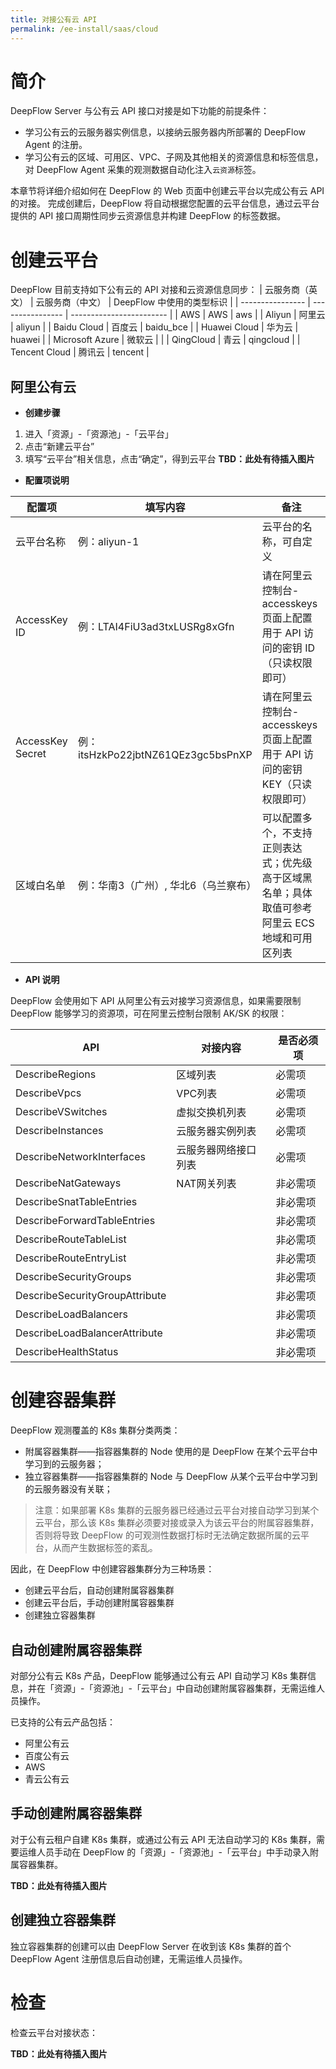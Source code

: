 ```yaml
---
title: 对接公有云 API
permalink: /ee-install/saas/cloud
---
```


# 简介

DeepFlow Server 与公有云 API 接口对接是如下功能的前提条件：
- 学习公有云的云服务器实例信息，以接纳云服务器内所部署的 DeepFlow Agent 的注册。
- 学习公有云的区域、可用区、VPC、子网及其他相关的资源信息和标签信息，对 DeepFlow Agent 采集的观测数据自动化注入`云资源`标签。

本章节将详细介绍如何在 DeepFlow 的 Web 页面中创建云平台以完成公有云 API 的对接。
完成创建后，DeepFlow 将自动根据您配置的云平台信息，通过云平台提供的 API 接口周期性同步云资源信息并构建 DeepFlow 的标签数据。

# 创建云平台

DeepFlow 目前支持如下公有云的 API 对接和云资源信息同步：
| 云服务商（英文） | 云服务商（中文） | DeepFlow 中使用的类型标识 |
| ---------------- | ---------------- | ------------------------ |
| AWS | AWS | aws |
| Aliyun | 阿里云 | aliyun |
| Baidu Cloud | 百度云 | baidu_bce |
| Huawei Cloud | 华为云 | huawei |
| Microsoft Azure | 微软云 |  |
| QingCloud | 青云 | qingcloud |
| Tencent Cloud | 腾讯云 | tencent |

## 阿里公有云

- **创建步骤**
1. 进入「资源」-「资源池」-「云平台」
2. 点击“新建云平台”
3. 填写“云平台”相关信息，点击“确定”，得到云平台
**TBD：此处有待插入图片**

- **配置项说明**

| 配置项 | 填写内容 | 备注 |
|-------|-----|--------|
| 云平台名称 | 例：aliyun-1	| 云平台的名称，可自定义 |
| AccessKey ID	 | 例：LTAI4FiU3ad3txLUSRg8xGfn	 | 请在阿里云控制台-accesskeys 页面上配置用于 API 访问的密钥 ID（只读权限即可） |
| AccessKey Secret	 | 例：itsHzkPo22jbtNZ61QEz3gc5bsPnXP	 | 请在阿里云控制台-accesskeys 页面上配置用于 API 访问的密钥 KEY（只读权限即可） |
| 区域白名单	 | 例：华南3（广州）, 华北6（乌兰察布）	 | 可以配置多个，不支持正则表达式；优先级高于区域黑名单；具体取值可参考阿里云 ECS 地域和可用区列表 |

- **API 说明**

DeepFlow 会使用如下 API 从阿里公有云对接学习资源信息，如果需要限制 DeepFlow 能够学习的资源项，可在阿里云控制台限制 AK/SK 的权限：

| API | 对接内容 | 是否必须项 |
|-------|-----|--------|
| DescribeRegions | 区域列表 | 必需项 | 
| DescribeVpcs | VPC列表 | 必需项 | 
| DescribeVSwitches | 虚拟交换机列表 | 必需项 | 
| DescribeInstances | 云服务器实例列表 | 必需项 | 
| DescribeNetworkInterfaces | 云服务器网络接口列表 | 必需项 | 
| DescribeNatGateways | NAT网关列表 | 非必需项 | 
| DescribeSnatTableEntries |    | 非必需项 | 
| DescribeForwardTableEntries |    | 非必需项 | 
| DescribeRouteTableList |    | 非必需项 | 
| DescribeRouteEntryList |    | 非必需项 |  
| DescribeSecurityGroups |    | 非必需项 | 
| DescribeSecurityGroupAttribute |    | 非必需项 | 
| DescribeLoadBalancers |    | 非必需项 | 
| DescribeLoadBalancerAttribute |    | 非必需项 | 
| DescribeHealthStatus |    | 非必需项 | 

# 创建容器集群

DeepFlow 观测覆盖的 K8s 集群分类两类：
- 附属容器集群——指容器集群的 Node 使用的是 DeepFlow 在某个云平台中学习到的云服务器；
- 独立容器集群——指容器集群的 Node 与 DeepFlow 从某个云平台中学习到的云服务器没有关联；

> 注意：如果部署 K8s 集群的云服务器已经通过云平台对接自动学习到某个云平台，那么该 K8s 集群必须要对接或录入为该云平台的附属容器集群，否则将导致 DeepFlow 的可观测性数据打标时无法确定数据所属的云平台，从而产生数据标签的紊乱。

因此，在 DeepFlow 中创建容器集群分为三种场景：
- 创建云平台后，自动创建附属容器集群
- 创建云平台后，手动创建附属容器集群
- 创建独立容器集群

## 自动创建附属容器集群

对部分公有云 K8s 产品，DeepFlow 能够通过公有云 API 自动学习 K8s 集群信息，并在「资源」-「资源池」-「云平台」中自动创建附属容器集群，无需运维人员操作。

已支持的公有云产品包括：
- 阿里公有云
- 百度公有云
- AWS
- 青云公有云

## 手动创建附属容器集群

对于公有云租户自建 K8s 集群，或通过公有云 API 无法自动学习的 K8s 集群，需要运维人员手动在 DeepFlow 的「资源」-「资源池」-「云平台」中手动录入附属容器集群。

**TBD：此处有待插入图片**

## 创建独立容器集群

独立容器集群的创建可以由 DeepFlow Server 在收到该 K8s 集群的首个 DeepFlow Agent 注册信息后自动创建，无需运维人员操作。


# 检查

检查云平台对接状态：

**TBD：此处有待插入图片**
